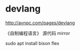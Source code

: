 devlang
=======

http://avnpc.com/pages/devlang   


《自制编程语言》 源代码 mirror

sudo apt install bison flex
